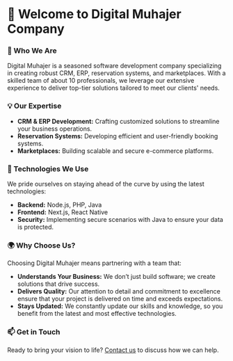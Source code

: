 # 👋 Welcome to Digital Muhajer Company

### 🚀 Who We Are
Digital Muhajer is a seasoned software development company specializing in creating robust CRM, ERP, reservation systems, and marketplaces. With a skilled team of about 10 professionals, we leverage our extensive experience to deliver top-tier solutions tailored to meet our clients' needs.

### 💡 Our Expertise
- **CRM & ERP Development:** Crafting customized solutions to streamline your business operations.
- **Reservation Systems:** Developing efficient and user-friendly booking systems.
- **Marketplaces:** Building scalable and secure e-commerce platforms.

### 🔧 Technologies We Use
We pride ourselves on staying ahead of the curve by using the latest technologies:
- **Backend:** Node.js, PHP, Java
- **Frontend:** Next.js, React Native
- **Security:** Implementing secure scenarios with Java to ensure your data is protected.

### 🌍 Why Choose Us?
Choosing Digital Muhajer means partnering with a team that:
- **Understands Your Business:** We don’t just build software; we create solutions that drive success.
- **Delivers Quality:** Our attention to detail and commitment to excellence ensure that your project is delivered on time and exceeds expectations.
- **Stays Updated:** We constantly update our skills and knowledge, so you benefit from the latest and most effective technologies.

### 📫 Get in Touch
Ready to bring your vision to life? [Contact us](mailto:digital.muhajer@gmail.com) to discuss how we can help.
